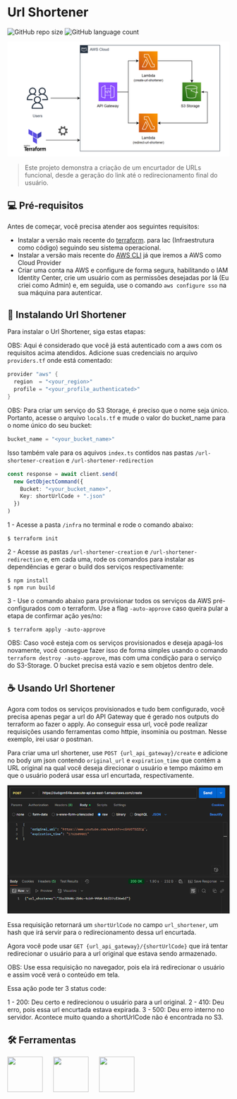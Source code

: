 # Url Shortener

![GitHub repo size](https://img.shields.io/github/repo-size/LUKASRIB15/url_shortener?style=for-the-badge)
![GitHub language count](https://img.shields.io/github/languages/count/LUKASRIB15/url_shortener?style=for-the-badge)

<img src="public/schema.png" alt="Imagem do Schema do projeto">

> Este projeto demonstra a criação de um encurtador de URLs funcional, desde a geração do link até o redirecionamento final do usuário.

## 💻 Pré-requisitos

Antes de começar, você precisa atender aos seguintes requisitos:

- Instalar a versão mais recente do [terraform](https://developer.hashicorp.com/terraform/install). para Iac (Infraestrutura como código) seguindo seu sistema operacional.
- Instalar a versão mais recente do [AWS CLI](https://docs.aws.amazon.com/cli/latest/userguide/getting-started-install.html) já que iremos a AWS como Cloud Provider
- Criar uma conta na AWS e configure de forma segura, habilitando o IAM Identity Center, crie um usuário com as permissões desejadas por lá (Eu criei como Admin) e, em seguida, use o comando `aws configure sso` na sua máquina para autenticar.

## 🚀 Instalando Url Shortener

Para instalar o Url Shortener, siga estas etapas:

OBS: Aqui é considerado que você já está autenticado com a aws com os requisitos acima atendidos. Adicione suas credenciais no arquivo `providers.tf` onde está comentado: 

``` h
provider "aws" {
  region  = "<your_region>"
  profile = "<your_profile_authenticated>"
}
```

OBS: Para criar um serviço do S3 Storage, é preciso que o nome seja único. Portanto, acesse o arquivo `locals.tf` e mude o valor do bucket_name para o nome único do seu bucket:

``` h
bucket_name = "<your_bucket_name>"
```

Isso também vale para os aquivos `index.ts` contidos nas pastas `/url-shortener-creation` e `/url-shortener-redirection`

``` typescript
const response = await client.send(
  new GetObjectCommand({
    Bucket: "<your_bucket_name>",
    Key: shortUrlCode + ".json"
  })
)
```

1 - Acesse a pasta `/infra` no terminal e rode o comando abaixo:

```
$ terraform init
```

2 - Acesse as pastas `/url-shortener-creation` e `/url-shortener-redirection` e, em cada uma, rode os comandos para instalar as dependências e gerar o build dos serviços respectivamente:

```
$ npm install
$ npm run build
```

3 - Use o comando abaixo para provisionar todos os serviços da AWS pré-configurados com o terraform. Use a flag `-auto-approve` caso queira pular a etapa de confirmar ação yes/no:

```
$ terraform apply -auto-approve
```

OBS: Caso você esteja com os serviços provisionados e deseja apagá-los novamente, você consegue fazer isso de forma simples usando o comando `terraform destroy -auto-approve`, mas com uma condição para o serviço do S3-Storage. O bucket precisa está vazio e sem objetos dentro dele.

## ☕ Usando Url Shortener

Agora com todos os serviços provisionados e tudo bem configurado, você precisa apenas pegar a url do API Gateway que é gerado nos outputs do terraform ao fazer o apply. Ao conseguir essa url, você pode realizar requisições usando ferramentas como httpie, insominia ou postman. Nesse exemplo, irei usar o postman.

Para criar uma url shortener, use `POST {url_api_gateway}/create` e adicione no body um json contendo `original_url` e `expiration_time` que contém a URL original na qual você deseja direcionar o usuário e tempo máximo em que o usuário poderá usar essa url encurtada, respectivamente.

![alt text](public/postman.png)

Essa requisição retornará um `shortUrlCode` no campo `url_shortener`, um hash que irá servir para o redirecionamento dessa url encurtada. 

Agora você pode usar `GET {url_api_gateway}/{shortUrlCode}` que irá tentar redirecionar o usuário para a url original que estava sendo armazenado.

OBS: Use essa requisição no navegador, pois ela irá redirecionar o usuário e assim você verá o conteúdo em tela.

Essa ação pode ter 3 status code: 

1 - 200: Deu certo e redirecionou o usuário para a url original.
2 - 410: Deu erro, pois essa url encurtada estava expirada.
3 - 500: Deu erro interno no servidor. Acontece muito quando a shortUrlCode não é encontrada no S3. 

## 🛠️ Ferramentas

<img src="https://cdn.jsdelivr.net/gh/devicons/devicon@latest/icons/amazonwebservices/amazonwebservices-original-wordmark.svg" width=80 height=80 style="margin-right:20px;"/>
<img src="https://cdn.jsdelivr.net/gh/devicons/devicon@latest/icons/terraform/terraform-original-wordmark.svg" width=80 height=80 style="margin-right:20px;"/>
<img src="https://cdn.jsdelivr.net/gh/devicons/devicon@latest/icons/typescript/typescript-original.svg" width=80 height=80 />
          
                    
